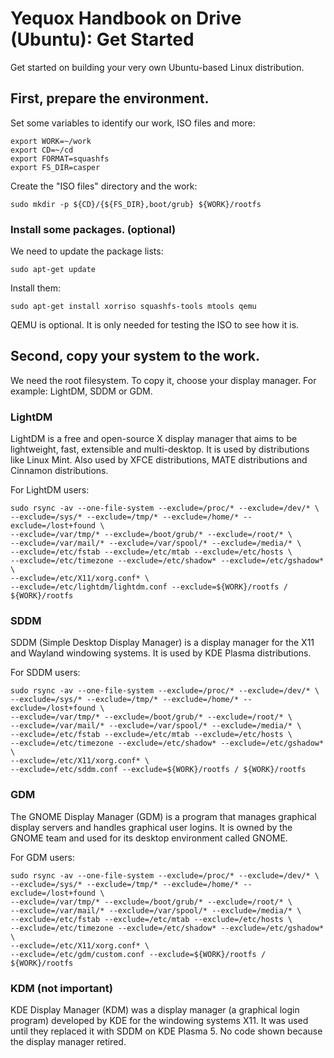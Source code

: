 # Yequox Handbook on Drive (Ubuntu): Get Started
Get started on building your very own Ubuntu-based Linux distribution.
## First, prepare the environment.
Set some variables to identify our work, ISO files and more:
```
export WORK=~/work
export CD=~/cd
export FORMAT=squashfs
export FS_DIR=casper
```
Create the "ISO files" directory and the work:
```
sudo mkdir -p ${CD}/{${FS_DIR},boot/grub} ${WORK}/rootfs
```
### Install some packages. (optional)
We need to update the package lists:
```
sudo apt-get update
```
Install them:
```
sudo apt-get install xorriso squashfs-tools mtools qemu
```
QEMU is optional. It is only needed for testing the ISO to see how it is.
## Second, copy your system to the work.
We need the root filesystem. To copy it, choose your display manager. For example: LightDM, SDDM or GDM.
### LightDM
LightDM is a free and open-source X display manager that aims to be lightweight, fast, extensible and multi-desktop. It is used by distributions like Linux Mint. Also used by XFCE distributions, MATE distributions and Cinnamon distributions.

For LightDM users:
```
sudo rsync -av --one-file-system --exclude=/proc/* --exclude=/dev/* \
--exclude=/sys/* --exclude=/tmp/* --exclude=/home/* --exclude=/lost+found \
--exclude=/var/tmp/* --exclude=/boot/grub/* --exclude=/root/* \
--exclude=/var/mail/* --exclude=/var/spool/* --exclude=/media/* \
--exclude=/etc/fstab --exclude=/etc/mtab --exclude=/etc/hosts \
--exclude=/etc/timezone --exclude=/etc/shadow* --exclude=/etc/gshadow* \
--exclude=/etc/X11/xorg.conf* \
--exclude=/etc/lightdm/lightdm.conf --exclude=${WORK}/rootfs / ${WORK}/rootfs
```
### SDDM
SDDM (Simple Desktop Display Manager) is a display manager for the X11 and Wayland windowing systems. It is used by KDE Plasma distributions.

For SDDM users:
```
sudo rsync -av --one-file-system --exclude=/proc/* --exclude=/dev/* \
--exclude=/sys/* --exclude=/tmp/* --exclude=/home/* --exclude=/lost+found \
--exclude=/var/tmp/* --exclude=/boot/grub/* --exclude=/root/* \
--exclude=/var/mail/* --exclude=/var/spool/* --exclude=/media/* \
--exclude=/etc/fstab --exclude=/etc/mtab --exclude=/etc/hosts \
--exclude=/etc/timezone --exclude=/etc/shadow* --exclude=/etc/gshadow* \
--exclude=/etc/X11/xorg.conf* \
--exclude=/etc/sddm.conf --exclude=${WORK}/rootfs / ${WORK}/rootfs
```
### GDM
The GNOME Display Manager (GDM) is a program that manages graphical display servers and handles graphical user logins. It is owned by the GNOME team and used for its desktop environment called GNOME.

For GDM users:
```
sudo rsync -av --one-file-system --exclude=/proc/* --exclude=/dev/* \
--exclude=/sys/* --exclude=/tmp/* --exclude=/home/* --exclude=/lost+found \
--exclude=/var/tmp/* --exclude=/boot/grub/* --exclude=/root/* \
--exclude=/var/mail/* --exclude=/var/spool/* --exclude=/media/* \
--exclude=/etc/fstab --exclude=/etc/mtab --exclude=/etc/hosts \
--exclude=/etc/timezone --exclude=/etc/shadow* --exclude=/etc/gshadow* \
--exclude=/etc/X11/xorg.conf* \
--exclude=/etc/gdm/custom.conf --exclude=${WORK}/rootfs / ${WORK}/rootfs
```
### KDM (not important)
KDE Display Manager (KDM) was a display manager (a graphical login program) developed by KDE for the windowing systems X11. It was used until they replaced it with SDDM on KDE Plasma 5. No code shown because the display manager retired.
